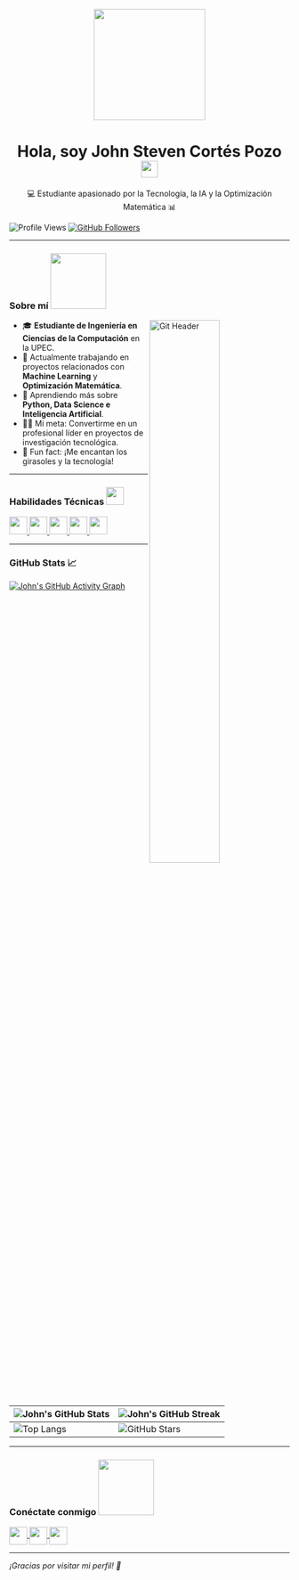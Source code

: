 <p align="center">
    <img width="200" src="https://github.com/JohnCortes/JohnCortes/blob/main/profile-pic.png">
</p>

<h1 align="center"> Hola, soy John Steven Cortés Pozo <img src="https://raw.githubusercontent.com/MartinHeinz/MartinHeinz/master/wave.gif" width="30px"> </h1>
<p align="center">💻 Estudiante apasionado por la Tecnología, la IA y la Optimización Matemática 📊</p>

![Profile Views](https://visitor-badge.glitch.me/badge?page_id=JohnCortes.JohnCortes)
[![GitHub Followers](https://img.shields.io/github/followers/JohnCortes?label=Follow&style=social)](https://github.com/JohnCortes)

---

### Sobre mí <img src="https://media0.giphy.com/media/KDDpcKigbfFpnejZs6/giphy.gif?cid=ecf05e47oy6f4zjs8g1qoiystc56cu7r9tb8a1fe76e05oty&rid=giphy.gif" width="100px">

<img align="right" width="50%" src="https://raw.githubusercontent.com/onimur/.github/master/.resources/git-header.svg" alt="Git Header" />

- 🎓 **Estudiante de Ingeniería en Ciencias de la Computación** en la UPEC.
- 🔭 Actualmente trabajando en proyectos relacionados con **Machine Learning** y **Optimización Matemática**.
- 🌱 Aprendiendo más sobre **Python, Data Science e Inteligencia Artificial**.
- 👨‍💻 Mi meta: Convertirme en un profesional líder en proyectos de investigación tecnológica.
- 🌻 Fun fact: ¡Me encantan los girasoles y la tecnología!

---

### Habilidades Técnicas <img src="https://media2.giphy.com/media/QssGEmpkyEOhBCb7e1/giphy.gif?cid=ecf05e47a0n3gi1bfqntqmob8g9aid1oyj2wr3ds3mg700bl&rid=giphy.gif" width="32px">

<a href="https://github.com/JohnCortes?tab=repositories&q=&type=&language=python&sort="> 
  <img width="32px" src="https://raw.githubusercontent.com/rahulbanerjee26/githubAboutMeGenerator/main/icons/python.svg">
</a>
<a href="https://github.com/JohnCortes?tab=repositories&q=&type=&language=java&sort="> 
  <img width="32px" src="https://raw.githubusercontent.com/rahulbanerjee26/githubAboutMeGenerator/main/icons/java.svg">
</a>
<a href="https://github.com/JohnCortes?tab=repositories&q=&type=&language=mysql&sort="> 
  <img width="32px" src="https://raw.githubusercontent.com/rahulbanerjee26/githubAboutMeGenerator/main/icons/mysql.svg">
</a>
<a href="https://github.com/JohnCortes?tab=repositories&q=&type=&language=r&sort="> 
  <img width="32px" src="https://raw.githubusercontent.com/rahulbanerjee26/githubAboutMeGenerator/main/icons/r.svg">
</a>
<a href="https://github.com/JohnCortes?tab=repositories&q=&type=&language=git&sort="> 
  <img width="32px" src="https://raw.githubusercontent.com/rahulbanerjee26/githubAboutMeGenerator/main/icons/git.svg">
</a>

---

### GitHub Stats 📈

[![John's GitHub Activity Graph](https://github-readme-activity-graph.cyclic.app/graph?username=JohnCortes&theme=tokyo-night)](https://git.io/praveenscience)

| ![John's GitHub Stats](https://github-readme-stats.vercel.app/api?username=JohnCortes&show_icons=true&theme=tokyonight) | ![John's GitHub Streak](https://github-readme-streak-stats.herokuapp.com/?user=JohnCortes&theme=tokyonight) |
| --- | --- |
| ![Top Langs](https://github-readme-stats.vercel.app/api/top-langs/?username=JohnCortes&theme=tokyonight) | ![GitHub Stars](https://github-readme-stats.vercel.app/api?username=JohnCortes&show_icons=true&locale=en&count_private=true&hide_rank=true&custom_title=My%20GitHub%20Stats&disable_animations=true&theme=tokyonight) |

---

### Conéctate conmigo <img src="https://raw.githubusercontent.com/ShahriarShafin/ShahriarShafin/main/Assets/handshake.gif" width="100px">

<a href="https://www.linkedin.com/in/john-cortes">
  <img width="32px" align="center" src="https://raw.githubusercontent.com/rahulbanerjee26/githubAboutMeGenerator/main/icons/linked-in-alt.svg"/>
</a>
<a href="https://github.com/JohnCortes">
  <img width="32px" align="center" src="https://raw.githubusercontent.com/rahulbanerjee26/githubAboutMeGenerator/main/icons/github.svg"/>
</a>
<a href="mailto:stevencortespozo@gmail.com">
  <img width="32px" align="center" src="https://raw.githubusercontent.com/rahulbanerjee26/githubAboutMeGenerator/main/icons/gmail.svg"/>
</a>

---

*¡Gracias por visitar mi perfil! 🚀*
